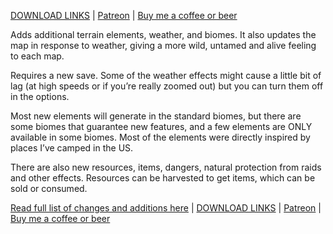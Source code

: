 <a href="http://www.kamicomics.com/mods/tkkn-natures-pretty-sweet/">DOWNLOAD LINKS</a>  |  <a href="https://www.patreon.com/kamicomics">Patreon</a>  |  <a href="http://ko-fi.com/kamicomics">Buy me a coffee or beer</a>

Adds additional terrain elements, weather, and biomes. It also updates the map in response to weather, giving a more wild, untamed and alive feeling to each map.

Requires a new save. Some of the weather effects might cause a little bit of lag (at high speeds or if you’re really zoomed out) but you can turn them off in the options.

Most new elements will generate in the standard biomes, but there are some biomes that guarantee new features, and a few elements are ONLY available in some biomes. Most of the elements were directly inspired by places I’ve camped in the US.

There are also new resources, items, dangers, natural protection from raids and other effects. Resources can be harvested to get items, which can be sold or consumed.

<a href="http://www.kamicomics.com/mods/tkkn-natures-pretty-sweet/">Read full list of changes and additions here</a>  |  <a href="http://www.kamicomics.com/mods/tkkn-natures-pretty-sweet/">DOWNLOAD LINKS</a>  |  <a href="https://www.patreon.com/kamicomics">Patreon</a>  |  <a href="http://ko-fi.com/kamicomics">Buy me a coffee or beer</a>
